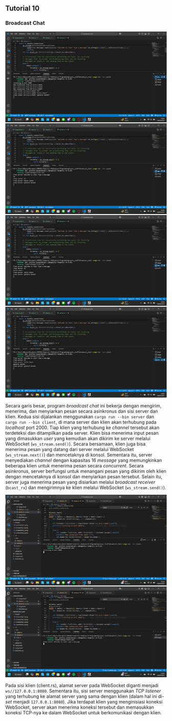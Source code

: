 ## Tutorial 10
### Broadcast Chat


![Screenshot 1](images/Screenshot_1.png)
![Screenshot 2](images/Screenshot_2.png)
![Screenshot 3](images/Screenshot_3.png)
![Screenshot 4](images/Screenshot_4.png)

Secara garis besar, program _broadcast chat_ ini bekerja dengan mengirim, menerima, dan menyiarkan pesan secara asinkronus dan sisi server dan klien. Kedua sisi dijalankan menggunakan `cargo run --bin server` dan `cargo run --bin client`, di mana server dan klien akan terhubung pada _localhost_ port 2000. Tiap klien yang terhubung ke _channel_ tersebut akan terdeteksi dan ditampilkan pada server. Klien bisa menerima input pesan yang dimasukkan _user_ yang kemudian akan dikirim ke server melalui WebSocket (`ws_stream.send()`). Secara bersamaan, klien juga bisa menerima pesan yang datang dari server melalui WebSocket (`ws_stream.next()`) dan mencetaknya di konsol. Sementara itu, server menyediakan _channel_ dengan kapasitas 16 _message_ yang memungkinkan beberapa klien untuk menerima pesan secara _concurrent_. Secara asinkronus, server berfungsi untuk menangani pesan yang dikirim oleh klien dengan mencetaknya di konsol dan menyiarkan pesan tersebut. Selain itu, server juga menerima pesan yang disiarkan melalui _broadcast receiver_ (`bcast_rx`) dan mengirimnya ke klien melalui WebSocket (`ws_stream.send()`).<br/>


![Screenshot 1](images/Screenshot_5.png)
![Screenshot 2](images/Screenshot_6.png)

Pada sisi klien (client.rs), alamat server pada WebSocket diganti menjadi `ws//127.0.0.1:8080`. Sementara itu, sisi server menggunakan _TCP listener_ yang terhubung ke alamat server yang sama dengan klien (dalam hal ini di-_set_ menjadi `127.0.0.1:8080`). Jika terdapat klien yang menginisiasi koneksi WebSocket, server akan menerima koneksi tersebut dan memasukkan koneksi TCP-nya ke dalam WebSocket untuk berkomunikasi dengan klien.
